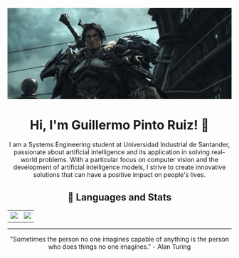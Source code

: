 <p align="center">
    <img src="https://raw.githubusercontent.com/gpintoruiz/gpintoruiz/main/varian_wrynn.gif" alt="Varian Wrynn"/>
</p>

<h1 align="center">Hi, I'm Guillermo Pinto Ruiz! 👋</h1>

<p align="center">I am a Systems Engineering student at Universidad Industrial de Santander, passionate about artificial intelligence and its application in solving real-world problems. With a particular focus on computer vision and the development of artificial intelligence models, I strive to create innovative solutions that can have a positive impact on people's lives.</p>

<h2 align="center">🚀 Languages and Stats</h2>

<table align="center">
  <tr>
    <td>
      <a href="https://github.com/gpintoruiz">
        <img height=200 src="https://github-readme-stats.vercel.app/api?username=gpintoruiz&show_icons=true&hide_border=true&theme=dark&hide=issues" />
      </a>
    </td>
    <td>
      <a href="https://github.com/gpintoruiz">
        <img height=200 src="https://github-readme-stats.vercel.app/api/top-langs?username=gpintoruiz&layout=compact&langs_count=8&hide_border=true&card_width=320&theme=dark" />
      </a>
    </td>
  </tr>
</table>

---

<p align="center">"Sometimes the person no one imagines capable of anything is the person who does things no one imagines." - Alan Turing</p>
